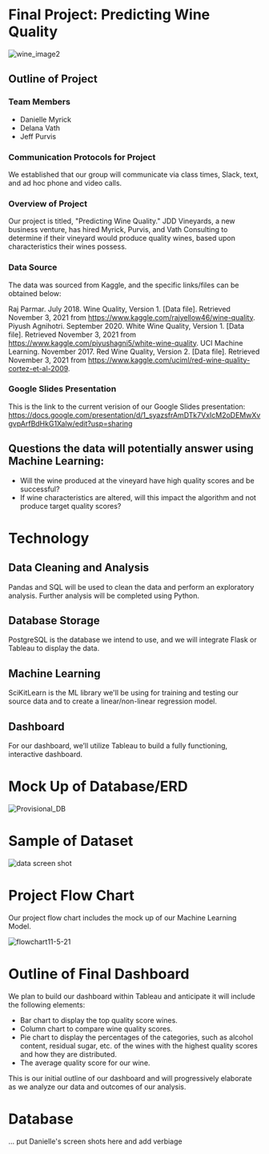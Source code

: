 # Final Project: Predicting Wine Quality

![wine_image2](https://user-images.githubusercontent.com/85654649/142743285-67f1e617-0ee4-4fcc-b48d-bbdb156a2a68.jpeg)


## Outline of Project

### Team Members
- Danielle Myrick
- Delana Vath
- Jeff Purvis

### Communication Protocols for Project
We established that our group will communicate via class times, Slack, text, and ad hoc phone and video calls.

### Overview of Project
Our project is titled, "Predicting Wine Quality." JDD Vineyards, a new business venture, has hired Myrick, Purvis, and Vath Consulting to determine if their vineyard would produce quality wines, based upon characteristics their wines possess.

### Data Source
The data was sourced from Kaggle, and the specific links/files can be obtained below:

Raj Parmar. July 2018. Wine Quality, Version 1. [Data file]. Retrieved November 3, 2021 from https://www.kaggle.com/rajyellow46/wine-quality.
Piyush Agnihotri. September 2020. White Wine Quality, Version 1. [Data file]. Retrieved November 3, 2021 from https://www.kaggle.com/piyushagni5/white-wine-quality.
UCI Machine Learning. November 2017. Red Wine Quality, Version 2. [Data file]. Retrieved
November 3, 2021 from https://www.kaggle.com/uciml/red-wine-quality-cortez-et-al-2009.

### Google Slides Presentation
This is the link to the current verision of our Google Slides presentation:
https://docs.google.com/presentation/d/1_syazsfrAmDTk7VxIcM2oDEMwXvgvpArfBdHkG1Xalw/edit?usp=sharing

## Questions the data will potentially answer using Machine Learning:
- Will the wine produced at the vineyard have high quality scores and be successful?
- If wine characteristics are altered, will this impact the algorithm and not produce target quality scores?


# Technology

## Data Cleaning and Analysis
Pandas and SQL will be used to clean the data and perform an exploratory analysis. Further analysis will be completed using Python.

## Database Storage
PostgreSQL is the database we intend to use, and we will integrate Flask or Tableau to display the data.

## Machine Learning
SciKitLearn is the ML library we'll be using for training and testing our source data and to create a linear/non-linear regression model. 

## Dashboard
For our dashboard, we’ll utilize Tableau to build a fully functioning, interactive dashboard. 



# Mock Up of Database/ERD

![Provisional_DB](https://user-images.githubusercontent.com/85654649/140584483-6d9e690a-5ec0-42c1-a615-2959a8b9c30f.png)


# Sample of Dataset 

![data screen shot](https://user-images.githubusercontent.com/85654649/140584492-8c6f10c7-9bbb-41fa-b70a-c11a70647e65.png)


# Project Flow Chart
Our project flow chart includes the mock up of our Machine Learning Model.

![flowchart11-5-21](https://user-images.githubusercontent.com/85654649/140584371-bb98268b-24d8-4aed-962c-efea8a1152ae.png)


# Outline of Final Dashboard
We plan to build our dashboard within Tableau and anticipate it will include the following elements:

- Bar chart to display the top quality score wines.
- Column chart to compare wine quality scores.
- Pie chart to display the percentages of the categories, such as alcohol content, residual sugar, etc. of the wines with the highest quality scores and how they are distributed.
- The average quality score for our wine.

This is our initial outline of our dashboard and will progressively elaborate as we analyze our data and outcomes of our analysis. 


# Database
... put Danielle's screen shots here and add verbiage
